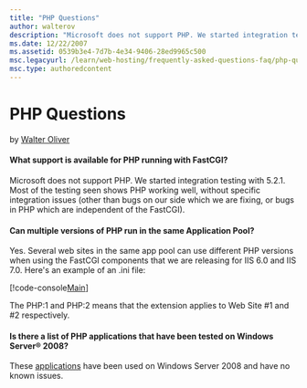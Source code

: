 ```yaml
---
title: "PHP Questions"
author: walterov
description: "Microsoft does not support PHP. We started integration testing with 5.2.1. Most of the testing seen shows PHP working well, without specific integration issu..."
ms.date: 12/22/2007
ms.assetid: 0539b3e4-7d7b-4e34-9406-28ed9965c500
msc.legacyurl: /learn/web-hosting/frequently-asked-questions-faq/php-questions
msc.type: authoredcontent
---
```

PHP Questions
====================
by [Walter Oliver](https://github.com/walterov)

#### What support is available for PHP running with FastCGI?

Microsoft does not support PHP. We started integration testing with 5.2.1. Most of the testing seen shows PHP working well, without specific integration issues (other than bugs on our side which we are fixing, or bugs in PHP which are independent of the FastCGI).

#### Can multiple versions of PHP run in the same Application Pool?

Yes. Several web sites in the same app pool can use different PHP versions when using the FastCGI components that we are releasing for IIS 6.0 and IIS 7.0. Here's an example of an .ini file:

[!code-console[Main](php-questions/samples/sample1.cmd)]

The PHP:1 and PHP:2 means that the extension applies to Web Site #1 and #2 respectively.

#### Is there a list of PHP applications that have been tested on Windows Server® 2008?

These [applications](../../application-frameworks/install-and-configure-php-applications-on-iis/index.md "PHP Applications") have been used on Windows Server 2008 and have no known issues.